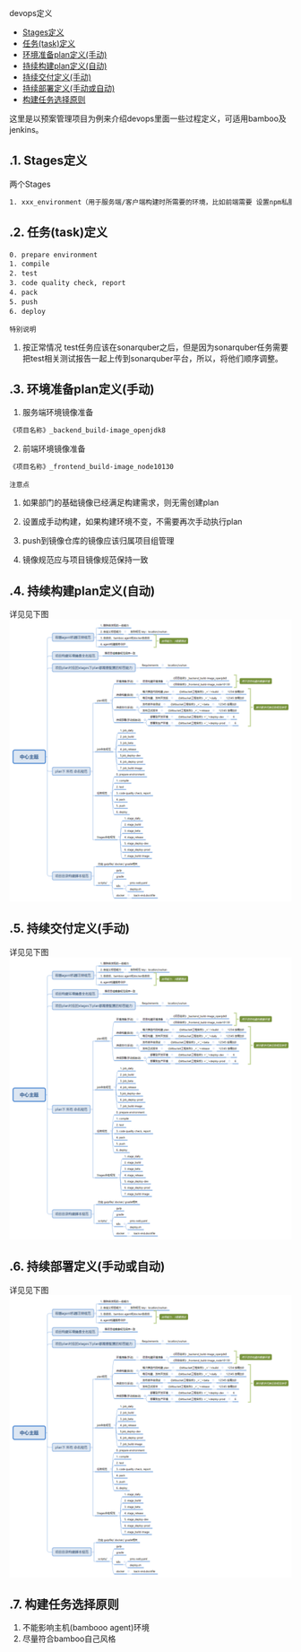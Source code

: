 devops定义
<!-- TOC -->

- [Stages定义](#stages定义)
- [任务(task)定义](#任务task定义)
- [环境准备plan定义(手动)](#环境准备plan定义手动)
- [持续构建plan定义(自动)](#持续构建plan定义自动)
- [持续交付定义(手动)](#持续交付定义手动)
- [持续部署定义(手动或自动)](#持续部署定义手动或自动)
- [构建任务选择原则](#构建任务选择原则)

<!-- /TOC -->

这里是以预案管理项目为例来介绍devops里面一些过程定义，可适用bamboo及jenkins。

## .1. Stages定义
两个Stages
```sh
1. xxx_environment（用于服务端/客户端构建时所需要的环境，比如前端需要 设置npm私服cnpm地址，node sass .node内网镜像文件）

```

## .2. 任务(task)定义

```sh
0. prepare environment
1. compile
2. test
3. code quality check, report
4. pack
5. push
6. deploy
```
`特别说明`
1. 按正常情况 test任务应该在sonarquber之后，但是因为sonarquber任务需要把test相关测试报告一起上传到sonarquber平台，所以，将他们顺序调整。

## .3. 环境准备plan定义(手动)
1. 服务端环境镜像准备
```sh
《项目名称》_backend_build-image_openjdk8
```

2. 前端环境镜像准备
```sh
《项目名称》_frontend_build-image_node10130
```

`注意点`
1. 如果部门的基础镜像已经满足构建需求，则无需创建plan

2. 设置成手动构建，如果构建环境不变，不需要再次手动执行plan

3. push到镜像仓库的镜像应该归属项目组管理

4. 镜像规范应与项目镜像规范保持一致


## .4. 持续构建plan定义(自动)
详见见下图
![](./images/styles.png)

## .5. 持续交付定义(手动)
详见见下图
![](./images/styles.png)

## .6. 持续部署定义(手动或自动)
详见见下图
![](./images/styles.png)

## .7. 构建任务选择原则
1. 不能影响主机(bambooo agent)环境
2. 尽量符合bamboo自己风格

